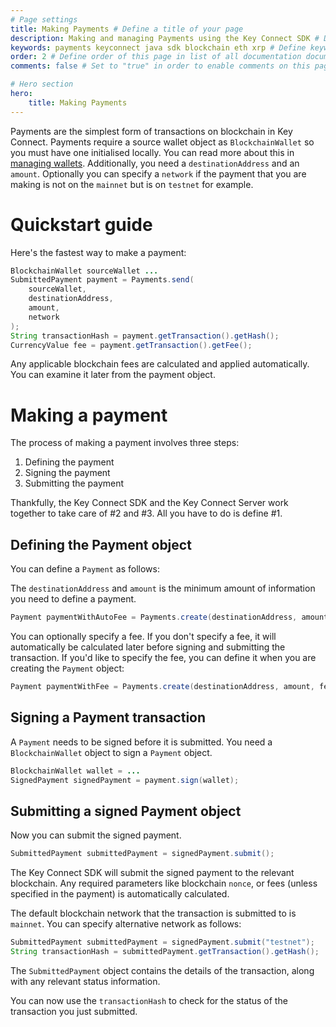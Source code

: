 ```yaml
---
# Page settings
title: Making Payments # Define a title of your page
description: Making and managing Payments using the Key Connect SDK # Define a description of your page
keywords: payments keyconnect java sdk blockchain eth xrp # Define keywords for search engines
order: 2 # Define order of this page in list of all documentation documents
comments: false # Set to "true" in order to enable comments on this page. Make sure you properly setup "disqus_forum_shortname" variable in "_config.yml"

# Hero section
hero:
    title: Making Payments
---
```


Payments are the simplest form of transactions on blockchain in Key Connect. Payments require a source wallet object as `BlockchainWallet` so you must have one initialised locally. You can read more about this in [managing wallets](/documentations/sdk-2-wallets). Additionally, you need a `destinationAddress` and an `amount`. Optionally you can specify a `network` if the payment that you are making is not on the `mainnet` but is on `testnet` for example.

# Quickstart guide

Here's the fastest way to make a payment:

```java
BlockchainWallet sourceWallet ...
SubmittedPayment payment = Payments.send(
    sourceWallet, 
    destinationAddress,
    amount,
    network
);
String transactionHash = payment.getTransaction().getHash();
CurrencyValue fee = payment.getTransaction().getFee();
```

Any applicable blockchain fees are calculated and applied automatically. You can examine it later from the payment object.

# Making a payment

The process of making a payment involves three steps:
1. Defining the payment
2. Signing the payment
3. Submitting the payment

Thankfully, the Key Connect SDK and the Key Connect Server work together to take care of #2 and #3. All you have to do is define #1. 

## Defining the Payment object

You can define a `Payment` as follows:

The `destinationAddress` and `amount` is the minimum amount of information you need to define a payment.

```java
Payment paymentWithAutoFee = Payments.create(destinationAddress, amount);
```

You can optionally specify a fee. If you don't specify a fee, it will automatically be calculated later before signing and submitting the transaction. If you'd like to specify the fee, you can define it when you are creating the `Payment` object:

```java
Payment paymentWithFee = Payments.create(destinationAddress, amount, fee);
```

## Signing a Payment transaction

A `Payment` needs to be signed before it is submitted. You need a `BlockchainWallet` object to sign a `Payment` object.

```java
BlockchainWallet wallet = ...
SignedPayment signedPayment = payment.sign(wallet);
```

## Submitting a signed Payment object

Now you can submit the signed payment.

```java
SubmittedPayment submittedPayment = signedPayment.submit();
```

The Key Connect SDK will submit the signed payment to the relevant blockchain. Any required parameters like blockchain `nonce`, or fees (unless specified in the payment) is automatically calculated.

The default blockchain network that the transaction is submitted to is `mainnet`. You can specify alternative network as follows:

```java
SubmittedPayment submittedPayment = signedPayment.submit("testnet");
String transactionHash = submittedPayment.getTransaction().getHash();
```

The `SubmittedPayment` object contains the details of the transaction, along with any relevant status information.

You can now use the `transactionHash` to check for the status of the transaction you just submitted. 
